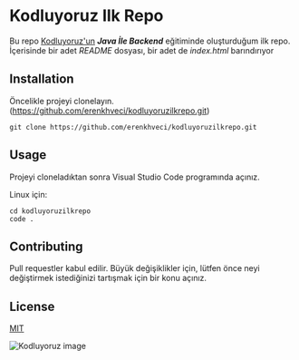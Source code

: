 # Kodluyoruz Ilk Repo
Bu repo [Kodluyoruz'un](https://kodluyoruz.org/tr/kodluyoruz/) ***Java İle Backend*** eğitiminde oluşturduğum ilk repo. İçerisinde bir adet *README* dosyası, bir adet de *index.html* barındırıyor

## Installation

Öncelikle projeyi clonelayın.(https://github.com/erenkhveci/kodluyoruzilkrepo.git)

```
git clone https://github.com/erenkhveci/kodluyoruzilkrepo.git
```




## Usage

Projeyi cloneladıktan sonra Visual Studio Code programında açınız.

Linux için:

```
cd kodluyoruzilkrepo
code .
```

## Contributing

Pull requestler kabul edilir. Büyük değişiklikler için, lütfen önce neyi değiştirmek istediğinizi tartışmak için bir konu açınız.

## License

[MIT](https://choosealicense.com/licenses/mit/)

![Kodluyoruz image](https://miro.medium.com/max/2400/2*TZeK0kyHTRHVv3gUi8BtQg.png)
